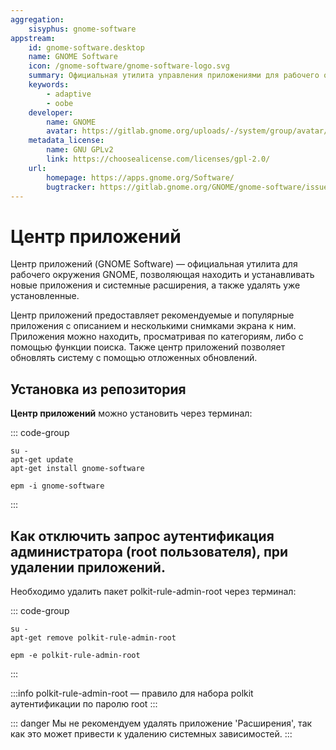 ```yaml
---
aggregation:
    sisyphus: gnome-software
appstream:
    id: gnome-software.desktop
    name: GNOME Software
    icon: /gnome-software/gnome-software-logo.svg
    summary: Официальная утилита управления приложениями для рабочего окружения GNOME
    keywords:
        - adaptive
        - oobe
    developer:
        name: GNOME
        avatar: https://gitlab.gnome.org/uploads/-/system/group/avatar/8/gnomelogo.png?width=48
    metadata_license:
        name: GNU GPLv2
        link: https://choosealicense.com/licenses/gpl-2.0/
    url:
        homepage: https://apps.gnome.org/Software/
        bugtracker: https://gitlab.gnome.org/GNOME/gnome-software/issues
---
```


# Центр приложений

Центр приложений (GNOME Software) — официальная утилита для рабочего окружения GNOME, позволяющая находить и устанавливать новые приложения и системные расширения, а также удалять уже установленные.

Центр приложений предоставляет рекомендуемые и популярные приложения с описанием и несколькими снимками экрана к ним. Приложения можно находить, просматривая по категориям, либо с помощью функции поиска. Также центр приложений позволяет обновлять систему с помощью отложенных обновлений.

## Установка из репозитория

**Центр приложений** можно установить через терминал:

::: code-group

```shell[apt-get]
su -
apt-get update
apt-get install gnome-software
```

```shell[epm]
epm -i gnome-software
```

:::

## Как отключить запрос аутентификация администратора (root пользователя), при удалении приложений.

Необходимо удалить пакет polkit-rule-admin-root через терминал:

::: code-group

```shell[apt-get]
su -
apt-get remove polkit-rule-admin-root
```

```shell[epm]
epm -e polkit-rule-admin-root
```

:::

:::info
polkit-rule-admin-root — правило для набора polkit аутентификации по паролю root
:::

::: danger
Мы не рекомендуем удалять приложение 'Расширения', так как это может привести к удалению системных зависимостей.
:::
